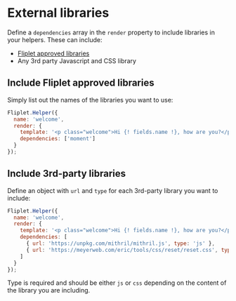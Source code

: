# External libraries

Define a `dependencies` array in the `render` property to include libraries in your helpers. These can include:

- [Fliplet approved libraries](Fliplet-approved-libraries.md)
- Any 3rd party Javascript and CSS library

## Include Fliplet approved libraries

Simply list out the names of the libraries you want to use:

```js
Fliplet.Helper({
  name: 'welcome',
  render: {
    template: '<p class="welcome">Hi {! fields.name !}, how are you?</p>',
    dependencies: ['moment']
  }
});
```

## Include 3rd-party libraries

Define an object with `url` and `type` for each 3rd-party library you want to include:

```js
Fliplet.Helper({
  name: 'welcome',
  render: {
    template: '<p class="welcome">Hi {! fields.name !}, how are you?</p>',
    dependencies: [
      { url: 'https://unpkg.com/mithril/mithril.js', type: 'js' },
      { url: 'https://meyerweb.com/eric/tools/css/reset/reset.css', type: 'css' }
    ]
  }
});
```

Type is required and should be either `js` or `css` depending on the content of the library you are including.